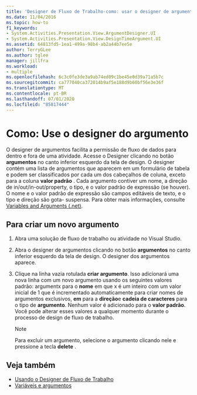 ```yaml
---
title: 'Designer de Fluxo de Trabalho-como: usar o designer de argumentos'
ms.date: 11/04/2016
ms.topic: how-to
f1_keywords:
- System.Activities.Presentation.View.ArgumentDesigner.UI
- System.Activities.Presentation.View.DesignTimeArgument.UI
ms.assetid: 64813fd5-1ea1-499a-98b4-ab2a44b7ee5e
author: TerryGLee
ms.author: tglee
manager: jillfra
ms.workload:
- multiple
ms.openlocfilehash: 6c3c0fe3de3a9ab74ed09c1be45e0d39a71a5b7c
ms.sourcegitcommit: ca777040ca372014b9af5e188d9b60bf56e3e36f
ms.translationtype: MT
ms.contentlocale: pt-BR
ms.lasthandoff: 07/01/2020
ms.locfileid: "85817444"
---
```

# <a name="how-to-use-the-argument-designer"></a>Como: Use o designer do argumento

O designer de argumentos facilita a permissão de fluxo de dados para dentro e fora de uma atividade. Acesse o Designer clicando no botão **argumentos** no canto inferior esquerdo da tela de design. O designer contém uma lista de argumentos que aparecem em um formulário de tabela e podem ser classificados por cada um dos cabeçalhos de coluna, exceto para a coluna **valor padrão** . Cada argumento contiver um nome, a direção de in/out/in-out/property, o tipo, e o valor padrão de expressão (se houver). O nome e o valor padrão de expressão são campos editáveis de texto, e o tipo e direção são gota- suspensa. Para obter mais informações, consulte [Variables and Arguments (.net)](/dotnet/framework/windows-workflow-foundation/variables-and-arguments).

## <a name="to-create-a-new-argument"></a>Para criar um novo argumento

1. Abra uma solução de fluxo de trabalho ou atividade no Visual Studio.

2. Abra o designer de argumentos clicando no botão **argumentos** no canto inferior esquerdo da tela de design. O designer dos argumentos aparece.

3. Clique na linha vazia rotulada **criar argumento**. Isso adicionará uma nova linha com um novo argumento usando os seguintes valores padrão: argumentx para o **nome** em que x é um inteiro com um valor inicial de 1 que é incrementado automaticamente para criar nomes de argumentos exclusivos, **em** para a **direção**e **cadeia de caracteres** para o tipo de **argumento**. Nenhum valor é adicionado para o **valor padrão**. Você pode alterar esses valores a qualquer momento durante o processo de design de fluxo de trabalho.

    > [!NOTE]
    > Para excluir um argumento, selecione o argumento clicando nele e pressione a tecla **delete** .

## <a name="see-also"></a>Veja também

- [Usando o Designer de Fluxo de Trabalho](developing-applications-with-the-workflow-designer.md)
- [Variáveis e argumentos](/dotnet/framework/windows-workflow-foundation/variables-and-arguments)
